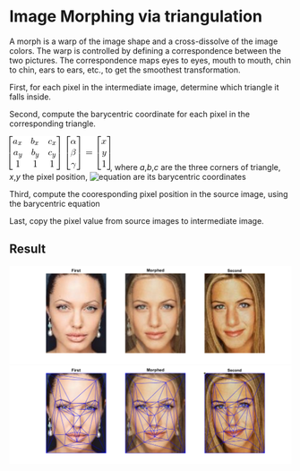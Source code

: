 # Image Morphing via triangulation
A morph is a warp of the image shape and a cross-dissolve of the image colors. The warp is controlled by defining a correspondence between the two pictures. The correspondence maps eyes to eyes, mouth to mouth, chin to chin, ears to ears, etc., to get the smoothest transformation.

First, for each pixel in the intermediate image, determine which triangle it falls inside.

Second, compute the barycentric coordinate for each pixel in the corresponding triangle.

<img src="barycentric.gif">, where *a*,*b*,*c* are the three corners of triangle, *x*,*y* the pixel position, ![equation](https://latex.codecogs.com/gif.latex?\small&space;\alpha,&space;\beta,&space;\gamma) are its barycentric coordinates

Third, compute the cooresponding pixel position in the source image, using the barycentric equation

Last, copy the pixel value from source images to intermediate image.

## Result
<img src="image_morph.png">
<img src="image_morph_triangulation.png">
